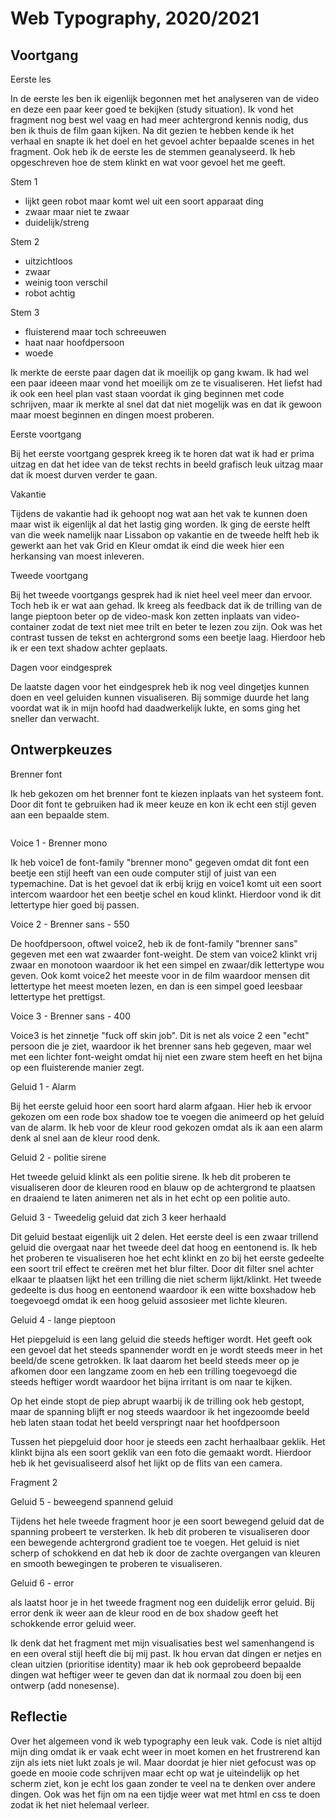 # Web Typography, 2020/2021

## Voortgang

Eerste les

In de eerste les ben ik eigenlijk begonnen met het analyseren van de video en deze een paar keer goed te bekijken (study situation). Ik vond het fragment nog best wel vaag en had meer achtergrond kennis nodig, dus ben ik thuis de film gaan kijken. Na dit gezien te hebben kende ik het verhaal en snapte ik het doel en het gevoel achter bepaalde scenes in het fragment. 
Ook heb ik de eerste les de stemmen geanalyseerd. Ik heb opgeschreven hoe de stem klinkt en wat voor gevoel het me geeft.

Stem 1
- lijkt geen robot maar komt wel uit een soort apparaat ding
- zwaar maar niet te zwaar 
- duidelijk/streng

Stem 2 
- uitzichtloos
- zwaar
- weinig toon verschil
- robot achtig

Stem 3 
- fluisterend maar toch schreeuwen 
- haat naar hoofdpersoon
- woede

Ik merkte de eerste paar dagen dat ik moeilijk op gang kwam. Ik had wel een paar ideeen maar vond het moeilijk om ze te visualiseren. Het liefst had ik ook een heel plan vast staan voordat ik ging beginnen met code schrijven, maar ik merkte al snel dat dat niet mogelijk was en dat ik gewoon maar moest beginnen en dingen moest proberen.

Eerste voortgang

Bij het eerste voortgang gesprek kreeg ik te horen dat wat ik had er prima uitzag en dat het idee van de tekst rechts in beeld grafisch leuk uitzag maar dat ik moest durven verder te gaan.

Vakantie

Tijdens de vakantie had ik gehoopt nog wat aan het vak te kunnen doen maar wist ik eigenlijk al dat het lastig ging worden. Ik ging de eerste helft van die week namelijk naar Lissabon op vakantie en de tweede helft heb ik gewerkt aan het vak Grid en Kleur omdat ik eind die week hier een herkansing van moest inleveren. 

Tweede voortgang

Bij het tweede voortgangs gesprek had ik niet heel veel meer dan ervoor. Toch heb ik er wat aan gehad. Ik kreeg als feedback dat ik de trilling van de lange pieptoon beter op de video-mask kon zetten inplaats van video-container zodat de text niet mee trilt en beter te lezen zou zijn. Ook was het contrast tussen de tekst en achtergrond soms een beetje laag. Hierdoor heb ik er een text shadow achter geplaats.

Dagen voor eindgesprek

De laatste dagen voor het eindgesprek heb ik nog veel dingetjes kunnen doen en veel geluiden kunnen visualiseren. Bij sommige duurde het lang voordat wat ik in mijn hoofd had daadwerkelijk lukte, en soms ging het sneller dan verwacht.

## Ontwerpkeuzes 

Brenner font

Ik heb gekozen om het brenner font te kiezen inplaats van het systeem font. Door dit font te gebruiken had ik meer keuze en kon ik echt een stijl geven aan een bepaalde stem.

<img src="brenner-mono.png" alt=""> 

Voice 1 - Brenner mono

Ik heb voice1 de font-family "brenner mono" gegeven omdat dit font een beetje een stijl heeft van een oude computer stijl of juist van een typemachine. Dat is het gevoel dat ik erbij krijg en voice1 komt uit een soort intercom waardoor het een beetje schel en koud klinkt. Hierdoor vond ik dit lettertype hier goed bij passen.

Voice 2 - Brenner sans - 550

De hoofdpersoon, oftwel voice2, heb ik de font-family "brenner sans" gegeven met een wat zwaarder font-weight. De stem van voice2 klinkt vrij zwaar en monotoon waardoor ik het een simpel en zwaar/dik lettertype wou geven. 
Ook komt voice2 het meeste voor in de film waardoor mensen dit lettertype het meest moeten lezen, en dan is een simpel goed leesbaar lettertype het prettigst. 

Voice 3 - Brenner sans - 400

Voice3 is het zinnetje "fuck off skin job". Dit is net als voice 2 een "echt" persoon die je ziet, waardoor ik het brenner sans heb gegeven, maar wel met een lichter font-weight omdat hij niet een zware stem heeft en het bijna op een fluisterende manier zegt.


Geluid 1 - Alarm 

Bij het eerste geluid hoor een soort hard alarm afgaan. Hier heb ik ervoor gekozen om een rode box shadow toe te voegen die animeerd op het geluid van de alarm.
Ik heb voor de kleur rood gekozen omdat als ik aan een alarm denk al snel aan de kleur rood denk.

Geluid 2 - politie sirene

Het tweede geluid klinkt als een politie sirene. Ik heb dit proberen te visualiseren door de kleuren rood en blauw op de achtergrond te plaatsen en draaiend te laten animeren net als in het echt op een politie auto.

Geluid 3 - Tweedelig geluid dat zich 3 keer herhaald

Dit geluid bestaat eigenlijk uit 2 delen. Het eerste deel is een zwaar trillend geluid die overgaat naar het tweede deel dat hoog en eentonend is. Ik heb het proberen te visualiseren hoe het echt klinkt en zo bij het eerste gedeelte een soort tril effect te creëren met het blur filter. Door dit filter snel achter elkaar te plaatsen lijkt het een trilling die niet scherm lijkt/klinkt. Het tweede gedeelte is dus hoog en eentonend waardoor ik een witte boxshadow heb toegevoegd omdat ik een hoog geluid assosieer met lichte kleuren.

Geluid 4 - lange pieptoon 

Het piepgeluid is een lang geluid die steeds heftiger wordt. Het geeft ook een gevoel dat het steeds spannender wordt en je wordt steeds meer in het beeld/de scene getrokken. Ik laat daarom het beeld steeds meer op je afkomen door een langzame zoom en heb een trilling toegevoegd die steeds heftiger wordt waardoor het bijna irritant is om naar te kijken. 

Op het einde stopt de piep abrupt waarbij ik de trilling ook heb gestopt, maar de spanning blijft er nog steeds waardoor ik het ingezoomde beeld heb laten staan todat het beeld verspringt naar het hoofdpersoon

Tussen het piepgeluid door hoor je steeds een zacht herhaalbaar geklik. Het klinkt bijna als een soort geklik van een foto die gemaakt wordt. Hierdoor heb ik het gevisualiseerd alsof het lijkt op de flits van een camera.

Fragment 2

Geluid 5 - beweegend spannend geluid

Tijdens het hele tweede fragment hoor je een soort bewegend geluid dat de spanning probeert te versterken. Ik heb dit proberen te visualiseren door een bewegende achtergrond gradient toe te voegen. Het geluid is niet scherp of schokkend en dat heb ik door de zachte overgangen van kleuren en smooth bewegingen te proberen te visualiseren. 

Geluid 6 - error

als laatst hoor je in het tweede fragment nog een duidelijk error geluid. Bij error denk ik weer aan de kleur rood en de box shadow geeft het schokkende error geluid weer.


Ik denk dat het fragment met mijn visualisaties best wel samenhangend is en een overal stijl heeft die bij mij past. Ik hou ervan dat dingen er netjes en clean uitzien (prioritise identity) maar ik heb ook geprobeerd bepaalde dingen wat heftiger weer te geven dan dat ik normaal zou doen bij een ontwerp (add nonesense).

## Reflectie

Over het algemeen vond ik web typography een leuk vak. Code is niet altijd mijn ding omdat ik er vaak echt weer in moet komen en het frustrerend kan zijn als iets niet lukt zoals je wil. Maar doordat je hier niet gefocust was op goede en mooie code schrijven maar echt op wat je uiteindelijk op het scherm ziet, kon je echt los gaan zonder te veel na te denken over andere dingen. 
Ook was het fijn om na een tijdje weer wat met html en css te doen zodat ik het niet helemaal verleer.



